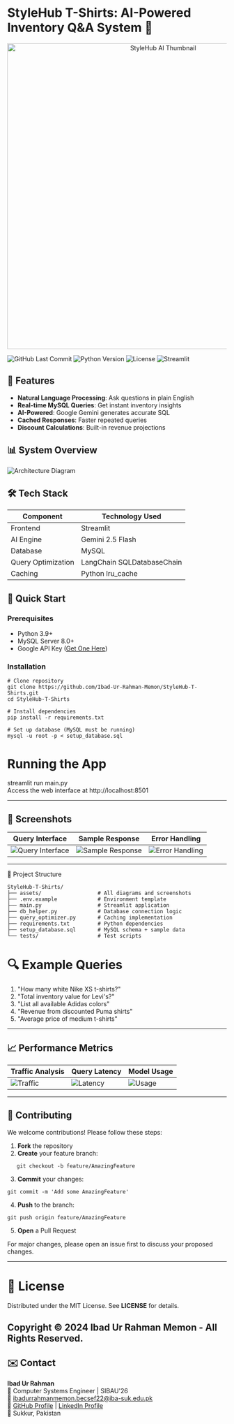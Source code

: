 # StyleHub T-Shirts: AI-Powered Inventory Q&A System 👕

<p align="center">
  <img src="assets/stylehub-thumbnail.png" alt="StyleHub AI Thumbnail" width="700">
</p>

![GitHub Last Commit](https://img.shields.io/github/last-commit/Ibad-Ur-Rahman-Memon/StyleHub-T-Shirts?style=flat-square)
![Python Version](https://img.shields.io/badge/python-3.9%2B-blue?style=flat-square)
![License](https://img.shields.io/badge/license-MIT-green?style=flat-square)
![Streamlit](https://img.shields.io/badge/UI-Streamlit-FF4B4B?style=flat-square)

## 🌟 Features
- **Natural Language Processing**: Ask questions in plain English
- **Real-time MySQL Queries**: Get instant inventory insights
- **AI-Powered**: Google Gemini generates accurate SQL
- **Cached Responses**: Faster repeated queries
- **Discount Calculations**: Built-in revenue projections

## 📊 System Overview
![Architecture Diagram](assets/Class%20Diagram%20(UML).png)

## 🛠️ Tech Stack
| Component          | Technology Used          |
|--------------------|--------------------------|
| Frontend           | Streamlit                |
| AI Engine          | Gemini 2.5 Flash         |
| Database           | MySQL                    |
| Query Optimization | LangChain SQLDatabaseChain|
| Caching            | Python lru_cache         |

## 🚀 Quick Start

### Prerequisites
- Python 3.9+
- MySQL Server 8.0+
- Google API Key ([Get One Here](https://ai.google.dev/))

### Installation
```
# Clone repository
git clone https://github.com/Ibad-Ur-Rahman-Memon/StyleHub-T-Shirts.git
cd StyleHub-T-Shirts

# Install dependencies
pip install -r requirements.txt

# Set up database (MySQL must be running)
mysql -u root -p < setup_database.sql
```
# Running the App

streamlit run main.py <br>
Access the web interface at http://localhost:8501

---
## 📸 Screenshots

| Query Interface | Sample Response | Error Handling |
|-----------------|-----------------|----------------|
| ![Query Interface](assets/Screenshot_2.png) | ![Sample Response](assets/Screenshot_4.png) | ![Error Handling](assets/Errors.png) |

---
📂 Project Structure
```
StyleHub-T-Shirts/
├── assets/                  # All diagrams and screenshots
├── .env.example             # Environment template
├── main.py                  # Streamlit application
├── db_helper.py             # Database connection logic
├── query_optimizer.py       # Caching implementation
├── requirements.txt         # Python dependencies
├── setup_database.sql       # MySQL schema + sample data
└── tests/                   # Test scripts
```

# 🔍 Example Queries
1. "How many white Nike XS t-shirts?"
2. "Total inventory value for Levi's?"
3. "List all available Adidas colors"
4. "Revenue from discounted Puma shirts"
5. "Average price of medium t-shirts"

---

## 📈 Performance Metrics

| Traffic Analysis | Query Latency | Model Usage |
|------------------|---------------|-------------|
| ![Traffic](assets/Traffic.png) | ![Latency](assets/Median%20latency.png) | ![Usage](assets/modelusage.png) |

---

## 🤝 Contributing

We welcome contributions! Please follow these steps:

1. **Fork** the repository
2. **Create** your feature branch:  
```
   git checkout -b feature/AmazingFeature
```
3. **Commit** your changes:
```
git commit -m 'Add some AmazingFeature'
```
4. **Push** to the branch:
```
git push origin feature/AmazingFeature
```
5. **Open** a Pull Request

For major changes, please open an issue first to discuss your proposed changes.



---
# 📜 License
Distributed under the MIT License. See **LICENSE** for details. <br>

**Copyright © 2024 Ibad Ur Rahman Memon - All Rights Reserved.**
---

## ✉️ Contact

**Ibad Ur Rahman**  
📌 Computer Systems Engineer | SIBAU'26  
📧 [ibadurrahmanmemon.becsef22@iba-suk.edu.pk](mailto:ibadurrahmanmemon.becsef22@iba-suk.edu.pk)  
🔗 [GitHub Profile](https://github.com/Ibad-Ur-Rahman-Memon) | [LinkedIn Profile](https://www.linkedin.com/in/ibad-ur-rahman-memon)  
📍 Sukkur, Pakistan  
